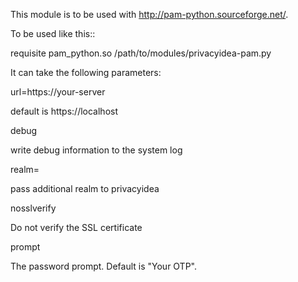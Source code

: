 This module is to be used with http://pam-python.sourceforge.net/.

To be used like this::

   requisite    pam_python.so /path/to/modules/privacyidea-pam.py

It can take the following parameters:

url=https://your-server 

   default is https://localhost
  
debug

   write debug information to the system log
   
realm=<realm>

   pass additional realm to privacyidea
   
nosslverify

   Do not verify the SSL certificate
   
prompt

   The password prompt. Default is "Your OTP".
